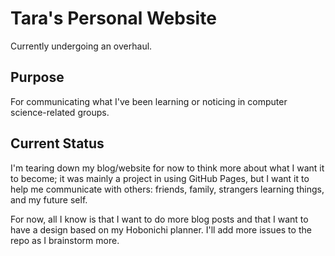 # Tara's Personal Website
Currently undergoing an overhaul.

## Purpose
For communicating what I've been learning or noticing in computer
science-related groups.

## Current Status
I'm tearing down my blog/website for now to think more about what I want it to
become; it was mainly a project in using GitHub Pages, but I want it to help
me communicate with others: friends, family, strangers learning things, and my
future self.

For now, all I know is that I want to do more blog posts and that I want to
have a design based on my Hobonichi planner. I'll add more issues to the repo
as I brainstorm more.